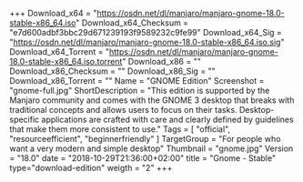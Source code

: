 +++
Download_x64 = "https://osdn.net/dl/manjaro/manjaro-gnome-18.0-stable-x86_64.iso"
Download_x64_Checksum = "e7d600adbf3bbc29d671239193f9589232c9fe99"
Download_x64_Sig = "https://osdn.net/dl/manjaro/manjaro-gnome-18.0-stable-x86_64.iso.sig"
Download_x64_Torrent = "https://osdn.net/dl/manjaro/manjaro-gnome-18.0-stable-x86_64.iso.torrent"
Download_x86 = ""
Download_x86_Checksum = ""
Download_x86_Sig = ""
Download_x86_Torrent = ""
Name = "GNOME Edition"
Screenshot = "gnome-full.jpg"
ShortDescription = "This edition is supported by the Manjaro community and comes with the GNOME 3 desktop that breaks with traditional concepts and allows users to focus on their tasks. Desktop-specific applications are crafted with care and clearly defined by guidelines that make them more consistent to use."
Tags = [ "official", "resourceefficient", "beginnerfriendly" ]
TargetGroup = "For people who want a very modern and simple desktop"
Thumbnail = "gnome.jpg"
Version = "18.0"
date = "2018-10-29T21:36:00+02:00"
title = "Gnome - Stable"
type="download-edition"
weigth = "2"
+++

